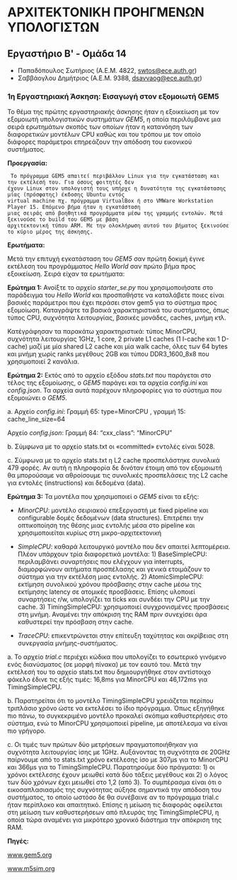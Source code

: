 # ΑΡΧΙΤΕΚΤΟΝΙΚΗ ΠΡΟΗΓΜΕΝΩΝ ΥΠΟΛΟΓΙΣΤΩΝ

## Εργαστήριο Β' - Ομάδα 14
 
* Παπαδόπουλος Σωτήριος (Α.Ε.Μ. 4822, <swtos@ece.auth.gr>)
* Σαββάογλου Δημήτριος  (Α.Ε.Μ. 9388, <dsavvaog@ece.auth.gr>)

### **1η Εργαστηριακή Άσκηση: Εισαγωγή στον εξομοιωτή GEM5**



  Το θέμα της πρώτης εργαστηριακής άσκησης ήταν η εξοικείωση με τον εξομοιωτή υπολογιστικών συστημάτων _GEM5_, η οποία περιλάμβανε μια σειρά ερωτημάτων σκοπός των οποίων ήταν η κατανόηση των διαφορετικών μοντέλων CPU καθώς και του τρόπου με τον οποίο διάφορες παράμετροι επηρεάζουν την απόδοση του εικονικού συστήματος.



**Προεργασία:**


     Το πρόγραμμα GEM5 απαιτεί περιβάλλον Linux για την εγκατάσταση και την εκτέλεσή του. Για όσους φοιτητές δεν
    έχουν Linux στον υπολογιστή τους υπήρχε η δυνατότητα της εγκατάστασης μίας (πρόσφατης) έκδοσης Ubuntu εντός
    virtual machine πχ. πρόγραμμα VirtualBox ή στο VMWare Workstation Player 15. Επόμενο βήμα ήταν η εγκατάσταση
    μιας σειράς από βοηθητικά προγράμματα μέσω της γραμμής εντολών. Μετά ξεκινούσε το build του GEM5 με βάση
    αρχιτεκτονική τύπου ARM. Με την ολοκλήρωση αυτού του βήματος ξεκινούσε το κύριο μέρος της άσκησης.



**Ερωτήματα:**


  Μετά την επιτυχή εγκατάσταση του _GEM5_ σαν πρώτη δοκιμή έγινε εκτέλεση του προγράμματος _Hello World_ σαν πρώτο βήμα προς εξοικείωση. Σειρά είχαν τα ερωτήματα:

**Ερώτημα 1:** Ανοίξτε το αρχείο _starter_se.py_ που χρησιμοποιήσατε στο παράδειγμα του _Hello World_ και προσπαθήστε να καταλάβετε ποιες είναι βασικές παράμετροι που έχει περάσει στον gem5 για το σύστημα προς εξομοίωση. Καταγράψτε τα βασικά χαρακτηριστικά του συστήματος, όπως τύπος CPU, συχνότητα λειτουργίας, βασικές μονάδες, caches, μνήμη κτλ.                                                                                                                              

Κατέγράφησαν τα παρακάτω χαρακτηριστικά: τύπος MinorCPU, συχνότητα λειτουργίας 1GHz, 1 core, 2 private L1 caches (1 I-cache και 1 D-cache) μαζί με μία shared L2 cache και μία walk cache, όλες των 64 bytes και μνήμη χωρίς ranks μεγέθους 2GB και τύπου  DDR3_1600_8x8 που χρησιμοποιεί 2 κανάλια.


**Ερώτημα 2:** Εκτός από το αρχείο εξόδου _stats.txt_ που παράγεται στο τέλος της εξομοίωσης, ο _GEM5_ παράγει και τα αρχεία _config.ini_ και _config.json_. Τα αρχεία αυτά παρέχουν πληροφορίες για το σύστημα που εξομοιώνει ο _GEM5_.   

a. Αρχείο _config.ini_: Γραμμή 65: type=MinorCPU , γραμμή 15: cache_line_size=64

   Αρχείο _config.json_: Γραμμή 84: “cxx_class”: “MinorCPU”
                                                
b. Σύμφωνα με το αρχείο stats.txt οι «committed» εντολές είναι 5028.

c. Σύμφωνα με το αρχείο stats.txt η L2 cache προσπελάστηκε συνολικά 479 φορές. Αν αυτή η πληροφορία δε δινόταν έτοιμη από τον εξομοιωτή θα μπορούσαμε να αθροίσουμε τις συνολικές προσπελάσεις της L2 cache για εντολές (instructions) και δεδομένα (data).                                        


**Ερώτημα 3:** Τα μοντέλα που χρησιμοποιεί ο _GEM5_ είναι τα εξής:

   -  _MinorCPU_: μοντέλο σειριακού επεξεργαστή με fixed pipeline και configurable δομές δεδομένων (data structures). Επιτρέπει την οπτικοποίηση της θέσης μιας εντολής μέσα στο pipeline και χρησιμοποιείται κυρίως στη μικρο-αρχιτεκτονική

 - _SimpleCPU_: καθαρά λειτουργικό μοντέλο που δεν απαιτεί λεπτομέρεια. Πλέον υπάρχουν τρία διαφορετικά μοντέλα: 1) BaseSimpleCPU: περιλαμβάνει συναρτήσεις που ελέγχουν για interrupts, διαμορφώνουν αιτήματα προσπέλασης και γενικά ετοιμάζουν το σύστημα για την εκτέλέση μιας εντολής. 2) AtomicSimpleCPU: εκτίμηση συνολικού χρόνου πρόσβασης στην cache μέσω της εκτίμησης latency σε ατομικές προσβάσεις. Επίσης υλοποιεί συναρτήσεις r/w, υπολογίζει τα ticks και συνδέει την CPU με την cache. 3) TimingSimpleCPU: χρησιμοποιεί συγχρονισμένες προσβάσεις στη μνήμη. Αναμένει την απόκριση της RAM πριν συνεχίσει άρα καθυστερεί την πρόσβαση στην cache.

  - _TraceCPU_: επικεντρώνεται στην επίτευξη ταχύτητας και ακρίβειας στη συνεργασία μνήμης-συστήματος.


a. Το αρχείο _trial.c_ περιέχει κώδικα που υπολογίζει το εσωτερικό γινόμενο ενός διανύσματος (σε μορφή πίνακα) με τον εαυτό του. Μετά την εκτέλεσή του το αρχείο stats.txt που δημιουργήθηκε στον αντίστοιχο φάκελο έδινε τις εξής τιμές: 16,8ms για MinorCPU και 46,172ms για TimingSimpleCPU.

b. Παρατηρείται ότι το μοντέλο TimingSimpleCPU χρειάζεται περίπου τριπλάσιο χρόνο ώστε να εκτελέσει το ίδιο πρόγραμμα. Όπως εξηγήθηκε πιο πάνω, το συγκεκριμένο μοντέλο προκαλεί σκόπιμα καθυστερήσεις στο σύστημα, ενώ το MinorCPU χρησιμοποιεί pipeline, με αποτέλεσμα να είναι πιο γρήγορο.






c. Οι τιμές των πρώτων δύο μετρήσεων πραγματοποιήθηκαν για συχνότητα λειτουργίας ίσης με 1GHz. Αυξάνοντας τη συχνότητα σε 20GHz παίρνουμε από το stats.txt χρόνο εκτέλεσης ίσο με 307μs για το MinorCPU και 366μs για το TimingSimpleCPU. Παρατηρούμε δύο πράγματα: 1) οι χρόνοι εκτέλεσης έχουν μειωθεί κατά δύο τάξεις μεγέθους και 2) ο λόγος των δύο χρόνων έχει μειωθεί στο 1,2 (από 3). Το συμπέρασμα είναι ότι ο εικοσαπλασιασμός της συχνότητας αύξησε σημαντικά την απόδοση του συστήματος, το οποίο ωστόσο δε θα συνέβαινε αν το πρόγραμμα trial.c ήταν περίπλοκο και απαιτητικό. Επίσης η μείωση τις διαφοράς οφείλεται στη μείωση των καθυστερήσεων από πλευράς της TimingSimpleCPU, η οποία τώρα αναμένει για μικρότερο χρονικό διάστημα την απόκριση της RAM.





**Πηγές:**

   www.gem5.org

   www.m5sim.org
